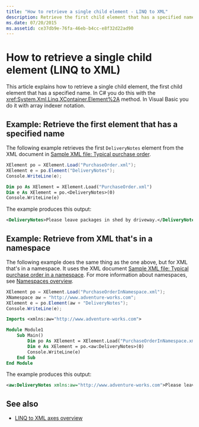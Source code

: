 ```yaml
---
title: "How to retrieve a single child element - LINQ to XML"
description: Retrieve the first child element that has a specified name. You can use XContainer.Element in C#, and array indexer notation in Visual Basic.
ms.date: 07/20/2015
ms.assetid: ce37db9e-76fa-46eb-b4cc-e8f32d22ad90
---
```


# How to retrieve a single child element (LINQ to XML)

This article explains how to retrieve a single child element, the first child element that has a specified name. In C# you do this with the <xref:System.Xml.Linq.XContainer.Element%2A> method. In Visual Basic you do it with array indexer notation.

## Example: Retrieve the first element that has a specified name

The following example retrieves the first `DeliveryNotes` element from the XML document in [Sample XML file: Typical purchase order](sample-xml-file-typical-purchase-order.md).

```csharp
XElement po = XElement.Load("PurchaseOrder.xml");
XElement e = po.Element("DeliveryNotes");
Console.WriteLine(e);
```

```vb
Dim po As XElement = XElement.Load("PurchaseOrder.xml")
Dim e As XElement = po.<DeliveryNotes>(0)
Console.WriteLine(e)
```

The example produces this output:

```xml
<DeliveryNotes>Please leave packages in shed by driveway.</DeliveryNotes>
```

## Example: Retrieve from XML that's in a namespace

The following example does the same thing as the one above, but for XML that's in a namespace. It uses the XML document [Sample XML file: Typical purchase order in a namespace](sample-xml-file-typical-purchase-order-namespace.md). For more information about namespaces, see [Namespaces overview](namespaces-overview.md).

```csharp
XElement po = XElement.Load("PurchaseOrderInNamespace.xml");
XNamespace aw = "http://www.adventure-works.com";
XElement e = po.Element(aw + "DeliveryNotes");
Console.WriteLine(e);
```

```vb
Imports <xmlns:aw="http://www.adventure-works.com">

Module Module1
    Sub Main()
        Dim po As XElement = XElement.Load("PurchaseOrderInNamespace.xml")
        Dim e As XElement = po.<aw:DeliveryNotes>(0)
        Console.WriteLine(e)
    End Sub
End Module
```

The example produces this output:

```xml
<aw:DeliveryNotes xmlns:aw="http://www.adventure-works.com">Please leave packages in shed by driveway.</aw:DeliveryNotes>
```

## See also

- [LINQ to XML axes overview](linq-xml-axes-overview.md)
